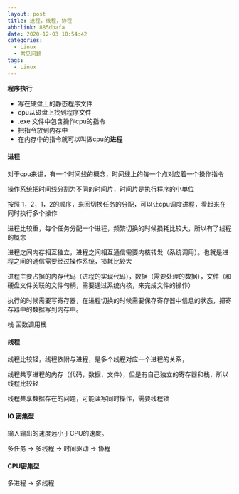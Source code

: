 ```yaml
---
layout: post
title: 进程，线程，协程
abbrlink: 885dbafa
date: 2020-12-03 10:54:42
categories:
  - Linux
  - 常见问题
tags:
  - Linux
---
```


**程序执行**

+ 写在硬盘上的静态程序文件 
+ cpu从磁盘上找到程序文件
+ .exe 文件中包含操作cpu的指令
+ 把指令放到内存中
+ 在内存中的指令就可以叫做cpu的**进程**

#### 进程

对于cpu来讲，有一个时间线的概念，时间线上的每一个点对应着一个操作指令

操作系统把时间线分割为不同的时间片，时间片是执行程序的小单位

按照 1，2，1，2的顺序，来回切换任务的分配，可以让cpu调度进程，看起来在同时执行多个操作

进程比较重，每个任务分配一个进程，频繁切换的时候损耗比较大，所以有了线程的概念

进程之间内存相互独立，进程之间相互通信需要内核转发（系统调用）。也就是进程之间的通信需要经过操作系统，损耗比较大

进程主要占据的内存代码（进程的实现代码），数据（需要处理的数据），文件（和硬盘文件关联的文件句柄，需要通过系统内核，来完成文件的操作）

执行的时候需要写寄存器，在进程切换的时候需要保存寄存器中信息的状态，把寄存器中的数据写到内存中。

栈 函数调用栈

#### 线程

线程比较轻，线程依附与进程，是多个线程对应一个进程的关系，

线程共享进程的内存（代码，数据，文件），但是有自己独立的寄存器和栈，所以线程比较轻

线程共享数据存在的问题，可能读写同时操作，需要线程锁


#### IO 密集型

输入输出的速度远小于CPU的速度。 

多任务 -> 多线程 -> 时间驱动 -> 协程

#### CPU密集型

多进程 -> 多线程
